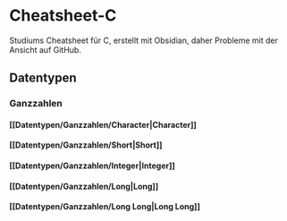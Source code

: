 # Cheatsheet-C
Studiums Cheatsheet für C, erstellt mit Obsidian, daher Probleme mit der Ansicht auf GitHub.
## Datentypen
### Ganzzahlen
#### [[Datentypen/Ganzzahlen/Character|Character]]
#### [[Datentypen/Ganzzahlen/Short|Short]]
#### [[Datentypen/Ganzzahlen/Integer|Integer]]
#### [[Datentypen/Ganzzahlen/Long|Long]]
#### [[Datentypen/Ganzzahlen/Long Long|Long Long]]
